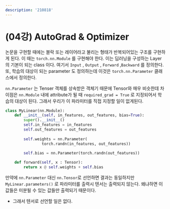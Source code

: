 ```yaml
---
description: '210818'
---
```


# \(04강\) AutoGrad & Optimizer

논문을 구현할 때에는 블락 또는 레이어라고 불리는 형태가 반복되어있는 구조를 구현하게 된다. 이 때는 `torch.nn.Module` 를 구현해야 한다. 이는 딥러닝을 구성하는 Layer의 기본이 되는 class 이다. 여기서 `Input` , `Output` , `Forward` ,`Backward` 를 정의한다. 또, 학습의 대상이 되는 parameter 도 정의하는데 이것은 `torch.nn.Parameter` 클래스에서 정의한다.

`nn.Parameter` 는 Tenser 객체를 상속받은 객체기 때문에 Tensor와 매우 비슷한데 차이점은 `nn.Module` 내에 attribute가 될 때 `required_grad = True` 로 지정되어서 학습의 대상이 된다. 그래서 우리가 이 파라미터를 직접 지정할 일이 없게된다.

```python
class MyLinear(nn.Module):
    def __init__(self, in_features, out_features, bias=True):
        super().__init__()
        self.in_features = in_features
        self.out_features = out_features
        
        self.weights = nn.Parameter(
                torch.randn(in_features, out_features))
        
        self.bias = nn.Parameter(torch.randn(out_features))

    def forward(self, x : Tensor):
        return x @ self.weights + self.bias
```

만약에 `nn.Parameter` 대신 `nn.Tensor`로 선언하면 결과는 동일하지만 `MyLinear.parameters()` 로 파라미터를 출력시 텐서는 출력되지 않는다. 왜냐하면 이 값들은 미분될 수 있는 값들만 출력되기 때문이다.

* 그래서 텐서로 선언할 일은 없다.



